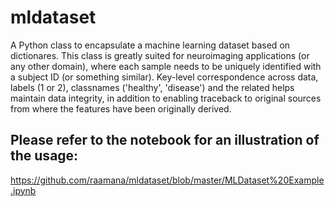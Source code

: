 # mldataset
A Python class to encapsulate a machine learning dataset based on dictionares.  This class is greatly suited for neuroimaging applications (or any other domain), where each sample needs to be uniquely identified with a subject ID (or something similar). Key-level correspondence across data, labels (1 or 2), classnames ('healthy', 'disease') and the related helps maintain data integrity, in addition to enabling traceback to original sources from where the features have been originally derived.

## Please refer to the notebook for an illustration of the usage:
https://github.com/raamana/mldataset/blob/master/MLDataset%20Example.ipynb
